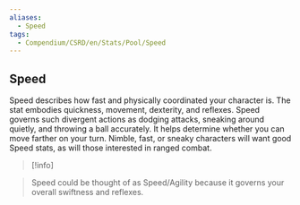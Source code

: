 ```yaml
---
aliases:
  - Speed
tags:
  - Compendium/CSRD/en/Stats/Pool/Speed
---
```

## Speed    
Speed describes how fast and physically coordinated your character is. The stat embodies quickness, movement, dexterity, and reflexes. Speed governs such divergent actions as dodging attacks, sneaking around quietly, and throwing a ball accurately. It helps determine whether you can move farther on your turn. Nimble, fast, or sneaky characters will want good Speed stats, as will those interested in ranged combat.    
    
>[!info]      
>Speed could be thought of as Speed/Agility because it governs your overall swiftness and reflexes.    
